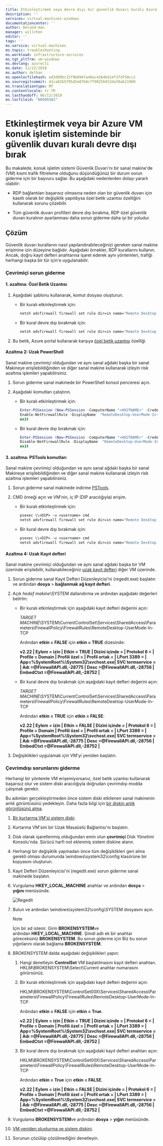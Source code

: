 ```yaml
---
title: Etkinleştirmek veya devre dışı bir güvenlik duvarı kuralı Azure VM'de bir konuk işletim sistemi | Microsoft Docs
description: ''
services: virtual-machines-windows
documentationcenter: ''
author: Deland-Han
manager: willchen
editor: ''
tags: ''
ms.service: virtual-machines
ms.topic: troubleshooting
ms.workload: infrastructure-services
ms.tgt_pltfrm: vm-windows
ms.devlang: azurecli
ms.date: 11/22/2018
ms.author: delhan
ms.openlocfilehash: ed3d89bc15f960947a48ac4364bd14f3fdf50cc2
ms.sourcegitcommit: 41ca82b5f95d2e07b0c7f9025b912daf0ab21909
ms.translationtype: MT
ms.contentlocale: tr-TR
ms.lasthandoff: 06/13/2019
ms.locfileid: "60505582"
---
```

# <a name="enable-or-disable-a-firewall-rule-on-an-azure-vm-guest-os"></a>Etkinleştirmek veya bir Azure VM konuk işletim sisteminde bir güvenlik duvarı kuralı devre dışı bırak

Bu makalede, konuk işletim sistemi Güvenlik Duvarı'nı bir sanal makine'de (VM) kısmi trafik filtreleme olduğunu düşündüğünüz bir durum sorun giderme için bir başvuru sağlar. Bu aşağıdaki nedenlerden dolayı yararlı olabilir:

*   RDP bağlantıları başarısız olmasına neden olan bir güvenlik duvarı için kasıtlı olarak bir değişiklik yapıldıysa özel betik uzantısı özelliğini kullanarak sorunu çözebilir.

*   Tüm güvenlik duvarı profilleri devre dışı bırakma, RDP özel güvenlik duvarı kuralının ayarlanması daha sorun giderme daha iyi bir yoludur.

## <a name="solution"></a>Çözüm

Güvenlik duvarı kurallarını nasıl yapılandırabileceğinizi gereken sanal makine erişimine izin düzeyine bağlıdır. Aşağıdaki örnekler, RDP kurallarını kullanın. Ancak, doğru kayıt defteri anahtarına işaret ederek aynı yöntemleri, trafiği herhangi başka bir tür için'e uygulanabilir.

### <a name="online-troubleshooting"></a>Çevrimiçi sorun giderme 

#### <a name="mitigation-1-custom-script-extension"></a>1\. azaltma: Özel Betik Uzantısı

1.  Aşağıdaki şablonu kullanarak, komut dosyası oluşturun.

    *   Bir kuralı etkinleştirmek için:
        ```cmd
        netsh advfirewall firewall set rule dir=in name="Remote Desktop - User Mode (TCP-In)" new enable=yes
        ```

    *   Bir kural devre dışı bırakmak için:
        ```cmd
        netsh advfirewall firewall set rule dir=in name="Remote Desktop - User Mode (TCP-In)" new enable=no
        ```

2.  Bu betik, Azure portal kullanarak karşıya [özel betik uzantısı](../extensions/custom-script-windows.md) özelliği. 

#### <a name="mitigation-2-remote-powershell"></a>Azaltma 2: Uzak PowerShell

Sanal makine çevrimiçi olduğundan ve aynı sanal ağdaki başka bir sanal Makineye erişilebildiğinden ve diğer sanal makine kullanarak izleyin risk azaltma işlemleri yapabilirsiniz.

1.  Sorun giderme sanal makinede bir PowerShell konsol penceresi açın.

2.  Aşağıdaki komutları çalıştırın.

    *   Bir kuralı etkinleştirmek için:
        ```powershell
        Enter-PSSession (New-PSSession -ComputerName "<HOSTNAME>" -Credential (Get-Credential) -SessionOption (New-PSSessionOption -SkipCACheck -SkipCNCheck)) 
        Enable-NetFirewallRule -DisplayName  "RemoteDesktop-UserMode-In-TCP"
        exit
        ```

    *   Bir kural devre dışı bırakmak için:
        ```powershell
        Enter-PSSession (New-PSSession -ComputerName "<HOSTNAME>" -Credential (Get-Credential) -SessionOption (New-PSSessionOption -SkipCACheck -SkipCNCheck)) 
        Disable-NetFirewallRule -DisplayName  "RemoteDesktop-UserMode-In-TCP"
        exit
        ```

#### <a name="mitigation-3-pstools-commands"></a>3\. azaltma: PSTools komutları

Sanal makine çevrimiçi olduğundan ve aynı sanal ağdaki başka bir sanal Makineye erişilebildiğinden ve diğer sanal makine kullanarak izleyin risk azaltma işlemleri yapabilirsiniz.

1.  Sorun giderme sanal makinede indirme [PSTools](https://docs.microsoft.com/sysinternals/downloads/pstools).

2.  CMD örneği açın ve VM'nin, iç IP (DIP aracılığıyla) erişim. 

    * Bir kuralı etkinleştirmek için:
        ```cmd
        psexec \\<DIP> -u <username> cmd
        netsh advfirewall firewall set rule dir=in name="Remote Desktop - User Mode (TCP-In)" new enable=yes
        ```

    *   Bir kural devre dışı bırakmak için:
        ```cmd
        psexec \\<DIP> -u <username> cmd
        netsh advfirewall firewall set rule dir=in name="Remote Desktop - User Mode (TCP-In)" new enable=no
        ```

#### <a name="mitigation-4-remote-registry"></a>Azaltma 4: Uzak Kayıt defteri

Sanal makine çevrimiçi olduğundan ve aynı sanal ağdaki başka bir VM üzerinde erişilebilir, kullanabileceğiniz [uzak kayıt defteri](https://support.microsoft.com/help/314837/how-to-manage-remote-access-to-the-registry) diğer VM üzerinde.

1.  Sorun giderme sanal Kayıt Defteri Düzenleyicisi'ni (regedit.exe) başlatın ve ardından **dosya** > **bağlanmak ağ kayıt defteri**.

2.  Açık *hedef makine*\SYSTEM dallandırma ve ardından aşağıdaki değerleri belirtin:

    * Bir kuralı etkinleştirmek için aşağıdaki kayıt defteri değerini açın:
    
        *TARGET MACHINE*\SYSTEM\CurrentControlSet\Services\SharedAccess\Parameters\FirewallPolicy\FirewallRules\RemoteDesktop-UserMode-In-TCP
    
        Ardından **etkin = FALSE** için **etkin = TRUE** dizesinde:

        **v2.22 | Eylem = izin | Etkin = TRUE | Dizini içinde = | Protokol 6 = | Profile = Domain | Profili özel = | Profil ortak = | LPort 3389 = | App=%SystemRoot%\System32\svchost.exe| SVC termservice = | Adı =\@FirewallAPI.dll,-28775 | Desc =\@FirewallAPI.dll,-28756 | EmbedCtxt =\@FirewallAPI.dll,-28752 |**
    
    * Bir kural devre dışı bırakmak için aşağıdaki kayıt defteri değerini açın:
    
        *TARGET MACHINE*\SYSTEM\CurrentControlSet\Services\SharedAccess\Parameters\FirewallPolicy\FirewallRules\RemoteDesktop-UserMode-In-TCP

        Ardından **etkin = TRUE** için **etkin = FALSE**:
        
        **v2.22 | Eylem = izin | Etkin = FALSE | Dizini içinde = | Protokol 6 = | Profile = Domain | Profili özel = | Profil ortak = | LPort 3389 = | App=%SystemRoot%\System32\svchost.exe| SVC termservice = | Adı =\@FirewallAPI.dll,-28775 | Desc =\@FirewallAPI.dll,-28756 | EmbedCtxt =\@FirewallAPI.dll,-28752 |**

3.  Değişiklikleri uygulamak için VM'yi yeniden başlatın.

### <a name="offline-troubleshooting"></a>Çevrimdışı sorunlarını giderme 

Herhangi bir yöntemle VM erişemiyorsanız, özel betik uzantısı kullanarak başarısız olur ve sistem diski aracılığıyla doğrudan çevrimdışı modda çalışmak gerekir.

Bu adımları gerçekleştirmeden önce sistem diski etkilenen sanal makinenin anlık görüntüsünü yedekleyin. Daha fazla bilgi için [bir diskin anlık görüntüsünü alma](../windows/snapshot-copy-managed-disk.md).

1.  [Bir kurtarma VM'si sistem diski](troubleshoot-recovery-disks-portal-windows.md).

2.  Kurtarma VM'sini bir Uzak Masaüstü Bağlantısı'nı başlatın.

3.  Disk olarak işaretlenmiş olduğundan emin olun **çevrimiçi** Disk Yönetimi Konsolu'nda. Sürücü harfi not eklenmiş sistem diskine atanır.

4.  Herhangi bir değişiklik yapmadan önce tüm değişiklikleri geri alma gerekli olması durumunda \windows\system32\config klasörüne bir kopyasını oluşturun.

5.  Kayıt Defteri Düzenleyicisi'ni (regedit.exe) sorun giderme sanal makinede başlatın.

6.  Vurgulama **HKEY_LOCAL_MACHINE** anahtar ve ardından **dosya** > **yığını** menüsünde.

    ![Regedit](./media/enable-or-disable-firewall-rule-guest-os/load-registry-hive.png)

7.  Bulun ve ardından \windows\system32\config\SYSTEM dosyasını açın. 

    > [!Note]
    > İçin bir ad istenir. Girin **BROKENSYSTEM**ve ardından **HKEY_LOCAL_MACHINE**. Şimdi adlı ek bir anahtar göreceksiniz **BROKENSYSTEM**. Bu sorun giderme için Biz bu sorun yığınlarını olarak bağlama **BROKENSYSTEM**.

8.  BROKENSYSTEM dalda aşağıdaki değişiklikleri yapın:

    1.  Hangi denetleyin **ControlSet** VM başlatılmasını kayıt defteri anahtarı. HKLM\BROKENSYSTEM\Select\Current anahtar numarasını görürsünüz.

    2.  Bir kuralı etkinleştirmek için aşağıdaki kayıt defteri değerini açın:
    
        HKLM\BROKENSYSTEM\ControlSet00X\Services\SharedAccess\Parameters\FirewallPolicy\FirewallRules\RemoteDesktop-UserMode-In-TCP
        
        Ardından **etkin = FALSE** için **etkin = True**.
        
        **v2.22 | Eylem = izin | Etkin = TRUE | Dizini içinde = | Protokol 6 = | Profile = Domain | Profili özel = | Profil ortak = | LPort 3389 = | App=%SystemRoot%\System32\svchost.exe| SVC termservice = | Adı =\@FirewallAPI.dll,-28775 | Desc =\@FirewallAPI.dll,-28756 | EmbedCtxt =\@FirewallAPI.dll,-28752 |**

    3.  Bir kural devre dışı bırakmak için aşağıdaki kayıt defteri anahtarı açın:

        HKLM\BROKENSYSTEM\ControlSet00X\Services\SharedAccess\Parameters\FirewallPolicy\FirewallRules\RemoteDesktop-UserMode-In-TCP

        Ardından **etkin = True** için **etkin = FALSE**.
        
        **v2.22 | Eylem = izin | Etkin = FALSE | Dizini içinde = | Protokol 6 = | Profile = Domain | Profili özel = | Profil ortak = | LPort 3389 = | App=%SystemRoot%\System32\svchost.exe| SVC termservice = | Adı =\@FirewallAPI.dll,-28775 | Desc =\@FirewallAPI.dll,-28756 | EmbedCtxt =\@FirewallAPI.dll,-28752 |**

9.  Vurgulama **BROKENSYSTEM**ve ardından **dosya** > **yığın** menüsünde.

10. [VM yeniden oluşturma ve sistem diskini](troubleshoot-recovery-disks-portal-windows.md).

11. Sorunun çözülüp çözülmediğini denetleyin.
